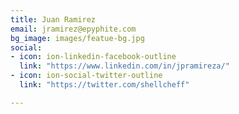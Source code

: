 ```yaml
---
title: Juan Ramirez
email: jramirez@epyphite.com
bg_image: images/featue-bg.jpg
social:
- icon: ion-linkedin-facebook-outline
  link: "https://www.linkedin.com/in/jpramireza/"
- icon: ion-social-twitter-outline
  link: "https://twitter.com/shellcheff"

---
```

